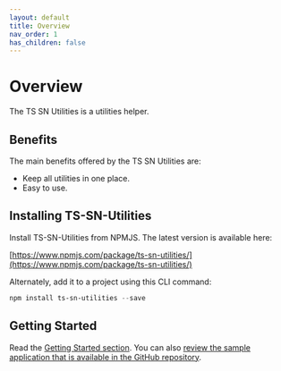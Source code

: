 ```yaml
---
layout: default
title: Overview
nav_order: 1
has_children: false
---
```

# Overview

The TS SN Utilities is a utilities helper.

## Benefits

The main benefits offered by the TS SN Utilities are:

- Keep all utilities in one place.  
- Easy to use.

## Installing TS-SN-Utilities

Install TS-SN-Utilities from NPMJS. The latest version is available here:

[https://www.npmjs.com/package/ts-sn-utilities/](https://www.npmjs.com/package/ts-sn-utilities/)

Alternately, add it to a project using this CLI command:

```powershell
npm install ts-sn-utilities --save
```

## Getting Started

Read the [Getting Started section](getting-started/). You can also [review the sample application that is available in the GitHub repository](https://github.com/ShadyNagy/ts-sn-utilities/tree/main/sample).
